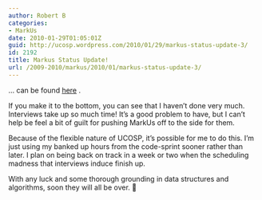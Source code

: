 ```yaml
---
author: Robert B
categories:
- MarkUs
date: 2010-01-29T01:05:01Z
guid: http://ucosp.wordpress.com/2010/01/29/markus-status-update-3/
id: 2192
title: Markus Status Update!
url: /2009-2010/markus/2010/01/markus-status-update-3/
---
```


&#8230; can be found [here](http://blog.markusproject.org/?p=1120) .

If you make it to the bottom, you can see that I haven&#8217;t done very much. Interviews take up so much time! It&#8217;s a good problem to have, but I can&#8217;t help be feel a bit of guilt for pushing MarkUs off to the side for them.

Because of the flexible nature of UCOSP, it&#8217;s possible for me to do this. I&#8217;m just using my banked up hours from the code-sprint sooner rather than later. I plan on being back on track in a week or two when the scheduling madness that interviews induce finish up.

With any luck and some thorough grounding in data structures and algorithms, soon they will all be over. 🙂